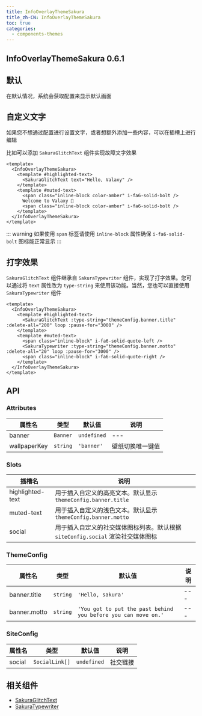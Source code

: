 ```yaml
---
title: InfoOverlayThemeSakura
title_zh-CN: InfoOverlayThemeSakura
toc: true
categories:
  - components-themes
---
```


## InfoOverlayThemeSakura <SupTag>0.6.1</SupTag>

## 默认

在默认情况，系统会获取配置来显示默认画面

<InfoOverlayThemeSakuraPG :demo="1" />

## 自定义文字

如果您不想通过配置进行设置文字，或者想额外添加一些内容，可以在插槽上进行编辑

比如可以添加 `SakuraGlitchText` 组件实现故障文字效果

<InfoOverlayThemeSakuraPG :demo="2" />

```vue
<template>
  <InfoOverlayThemeSakura>
    <template #highlighted-text>
      <SakuraGlitchText text="Hello, Valaxy" />
    </template>
    <template #muted-text>
      <span class="inline-block color-amber" i-fa6-solid-bolt />
      Welcome to Valaxy 🌌
      <span class="inline-block color-amber" i-fa6-solid-bolt />
    </template>
  </InfoOverlayThemeSakura>
</template>
```

::: warning
如果使用 `span` 标签请使用 `inline-block` 属性确保 <span class="inline-block color-amber" i-fa6-solid-bolt /> `i-fa6-solid-bolt` 图标能正常显示
:::

## 打字效果

`SakuraGlitchText` 组件继承自 `SakuraTypewriter` 组件，实现了打字效果。您可以通过将 `text` 属性改为 `type-string` 来使用该功能。当然，您也可以直接使用 `SakuraTypewriter` 组件

<InfoOverlayThemeSakuraPG :demo="3" />

```vue
<template>
  <InfoOverlayThemeSakura>
    <template #highlighted-text>
      <SakuraGlitchText :type-string="themeConfig.banner.title" :delete-all="200" loop :pause-for="3000" />
    </template>
    <template #muted-text>
      <span class="inline-block" i-fa6-solid-quote-left />
      <SakuraTypewriter :type-string="themeConfig.banner.motto" :delete-all="20" loop :pause-for="3000" />
      <span class="inline-block" i-fa6-solid-quote-right />
    </template>
  </InfoOverlayThemeSakura>
</template>
```

## API

### Attributes

| 属性名       | 类型     | 默认值      | 说明             |
| ------------ | -------- | ----------- | ---------------- |
| banner       | `Banner` | `undefined` | ---              |
| wallpaperKey | `string` | `'banner'`  | 壁纸切换唯一键值 |

### Slots

| 插槽名           | 说明                                                                            |
| ---------------- | ------------------------------------------------------------------------------- |
| highlighted-text | 用于插入自定义的高亮文本。默认显示 `themeConfig.banner.title`                   |
| muted-text       | 用于插入自定义的浅色文本。默认显示 `themeConfig.banner.motto`                   |
| social           | 用于插入自定义的社交媒体图标列表。默认根据 `siteConfig.social` 渲染社交媒体图标 |

### ThemeConfig

| 属性名       | 类型     | 默认值                                                         | 说明 |
| ------------ | -------- | -------------------------------------------------------------- | ---- |
| banner.title | `string` | `'Hello, sakura'`                                              | ---  |
| banner.motto | `string` | `'You got to put the past behind you before you can move on.'` | ---  |

### SiteConfig

| 属性名 | 类型           | 默认值      | 说明     |
| ------ | -------------- | ----------- | -------- |
| social | `SocialLink[]` | `undefined` | 社交链接 |

## 相关组件

- [SakuraGlitchText](/components/SakuraGlitchText)
- [SakuraTypewriter](/components/SakuraTypewriter)
